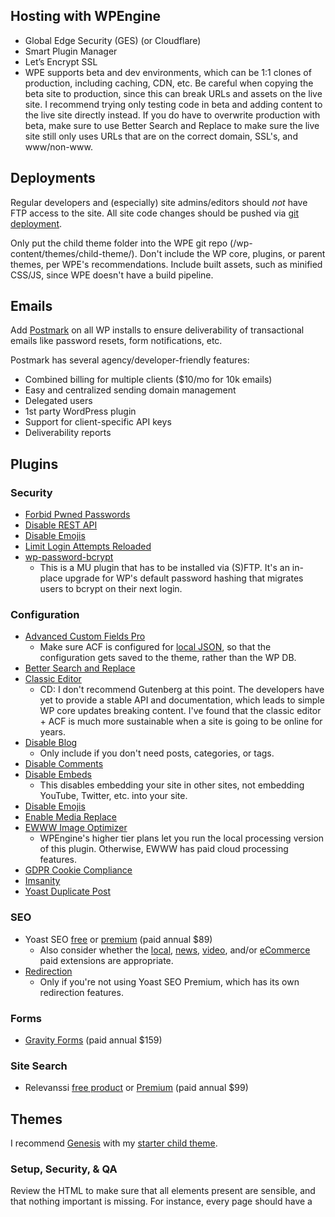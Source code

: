 ## Hosting with WPEngine
- Global Edge Security (GES) (or Cloudflare)
- Smart Plugin Manager
- Let’s Encrypt SSL
- WPE supports beta and dev environments, which can be 1:1 clones of production, including caching, CDN, etc. Be careful when copying the beta site to production, since this can break URLs and assets on the live site. I recommend trying only testing code in beta and adding content to the live site directly instead. If you do have to overwrite production with beta, make sure to use Better Search and Replace to make sure the live site still only uses URLs that are on the correct domain, SSL's, and www/non-www.

## Deployments

Regular developers and (especially) site admins/editors should *not* have FTP access to the site. All site code changes should be pushed via [git deployment](https://wpengine.com/support/git/).

Only put the child theme folder into the WPE git repo (/wp-content/themes/child-theme/). Don't include the WP core, plugins, or parent themes, per WPE's recommendations. Include built assets, such as minified CSS/JS, since WPE doesn't have a build pipeline.

## Emails

Add [Postmark](https://postmarkapp.com/) on all WP installs to ensure deliverability of transactional emails like password resets, form notifications, etc.

Postmark has several agency/developer-friendly features:

- Combined billing for multiple clients ($10/mo for 10k emails)
- Easy and centralized sending domain management
- Delegated users
- 1st party WordPress plugin
- Support for client-specific API keys
- Deliverability reports

## Plugins

### Security
-	[Forbid Pwned Passwords](https://wordpress.org/plugins/forbid-pwned-passwords/)
-	[Disable REST API](https://wordpress.org/plugins/disable-json-api/)
-	[Disable Emojis](https://wordpress.org/plugins/disable-emojis/)
-	[Limit Login Attempts Reloaded](https://wordpress.org/plugins/limit-login-attempts-reloaded/)
-	[wp-password-bcrypt](https://github.com/roots/wp-password-bcrypt)
	-	This is a MU plugin that has to be installed via (S)FTP. It's an in-place upgrade for WP's default password hashing that migrates users to bcrypt on their next login.

### Configuration
- [Advanced Custom Fields Pro](https://www.advancedcustomfields.com/pro/)
	- Make sure ACF is configured for [local JSON](https://www.advancedcustomfields.com/resources/local-json/), so that the configuration gets saved to the theme, rather than the WP DB.
- [Better Search and Replace](https://wordpress.org/plugins/better-search-replace/)
- [Classic Editor](https://wordpress.org/plugins/classic-editor/)
	- CD: I don't recommend Gutenberg at this point. The developers have yet to provide a stable API and documentation, which leads to simple WP core updates breaking content. I've found that the classic editor + ACF is much more sustainable when a site is going to be online for years.
- [Disable Blog](https://wordpress.org/plugins/disable-blog/)
	- Only include if you don't need posts, categories, or tags.
- [Disable Comments](https://wordpress.org/plugins/disable-comments/)
- [Disable Embeds](https://wordpress.org/plugins/disable-embeds/)
	- This disables embedding your site in other sites, not embedding YouTube, Twitter, etc. into your site.
- [Disable Emojis](https://wordpress.org/plugins/disable-emojis/)
- [Enable Media Replace](https://wordpress.org/plugins/enable-media-replace/)
- [EWWW Image Optimizer](https://wordpress.org/plugins/ewww-image-optimizer/)
	- WPEngine's higher tier plans let you run the local processing version of this plugin. Otherwise, EWWW has paid cloud processing features.
- [GDPR Cookie Compliance](https://wordpress.org/plugins/gdpr-cookie-compliance/)
-	[Imsanity](https://wordpress.org/plugins/imsanity/)
-	[Yoast Duplicate Post](https://wordpress.org/plugins/duplicate-post/)

### SEO
- Yoast SEO [free](https://wordpress.org/plugins/wordpress-seo/) or [premium](https://yoast.com/wordpress/plugins/seo/) (paid annual $89)
    - Also consider whether the [local](https://yoast.com/wordpress/plugins/local-seo/), [news](https://yoast.com/wordpress/plugins/news-seo/), [video](https://yoast.com/wordpress/plugins/video-seo/), and/or [eCommerce](https://yoast.com/wordpress/plugins/yoast-woocommerce-seo/) paid extensions are appropriate.
-	[Redirection](https://wordpress.org/plugins/redirection/)
	-	Only if you're not using Yoast SEO Premium, which has its own redirection features.

### Forms
- [Gravity Forms](https://www.gravityforms.com/) (paid annual $159)

### Site Search
-	Relevanssi [free product](https://wordpress.org/plugins/relevanssi/) or [Premium](https://www.relevanssi.com/buy-premium/) (paid annual $99)

## Themes

I recommend [Genesis](https://www.studiopress.com/themes/genesis/) with my [starter child theme](https://github.com/cdukes/bones-for-genesis-2-0).

### Setup, Security, & QA

Review the HTML <head> to make sure that all elements present are sensible, and that nothing important is missing. For instance, every page should have a <title> and meta description, but the RSS feed can be left out if the site won't be publishing regular articles.

Add the [Strict-Transport-Security](https://developer.mozilla.org/en-US/docs/Web/HTTP/Headers/Strict-Transport-Security) header whenever possible: `Strict-Transport-Security: max-age=31536000; includeSubDomains; preload`. **Before using this, make sure that all URLs on the domain and subdomains are using SSL. Once HSTS is active, the entire domain will irreversibly refuse to load non-SSL content.**

Use resource hints to preconnect/preload domains/assets that the page will need, such as 3rd party JS.

Include SVG and PNG favicons. I recommend an SVG and PNGs at 192px and 180px square. [SVGs should support dark mode](https://stackoverflow.com/a/67190894).

### Templates

Store page template code in an /includes file, not in the page_templates/ folder.

Create a blog category for the main blog URL, instead of a page template. This will make styling archives easier and more consistent.

Make sure that category, tag, date, and author archives, as well as search results, are either styled or disabled.

### CSS

Use SASS (SCSS syntax).

Attempt to limit color palette and margin variations by using variables.

Use CSS grid and flexbox liberally, since they're fully supported in all modern browsers. Avoid using floats for layout.

Avoid using display: none for content that should be visible to screen readers.

Avoid transitions/animations on attributes other than opacity and transform when possible. 

Consolidate CSS into one stylesheet for global styles (layout, typography, header/footer, etc) and separate stylesheets for each page template (home, about, contact, etc).

### JS

Manage JS using webpack. Use dynamic imports for large dependencies. 

Don't use jQuery. Be mindful of excessive dependencies for user-facing JS.

Load JS in the footer, with defer and/or async attributes when possible.

Review the JS files being loaded on the frontend and dequeue any that aren't needed. The WP core, parent themes, and plugins all tend load JS that can be removed.

## Images & Icons

Save icons in the theme files as SVGs. For sites with a small number of icons on the page, include them inline. For sites with hundreds of icons shown at once, use a sprite. 

Make sure that SVGs don't have image data encoded in them. Most SVG icons are smaller than 2kb.

Optimize all image assets saved to the theme before committing the files, using a tool like [ImageOptim](https://imageoptim.com/). Images don't need to be optimized as part of the build process, since this is one-time operation.

### Fonts

Serve fonts from the WP/CDN server whenever possible, instead of using a 3rd party CDN like Adobe or Typography.com. Serving 1st party fonts reduces DNS lookup time and lets the theme fine-tune the font loading process by, for example:

- Loading the font at the top of <head>
- Adding font preload hints
- Managing font variations

[google-webfonts-helper](https://google-webfonts-helper.herokuapp.com/fonts) is a useful app for extracting the core font files from Google Fonts. .woff and .woff2 formats are sufficient for all browsers in 2021.

An ideal font stack is `'system-ui', -apple-system, BlinkMacSystemFont, 'Segoe UI', Helvetica, Arial, sans-serif`, which tells the browser to use the most modern sans serif font available in each OS. This will look good and perform excellently on all systems, but of course, may not be doable design-wise.

## Live Site Improvement Recommendations

For a project that's already live, implementing all of the above best practices may not be feasible. Here's a list of "low hanging fruit" recommended improvements, in order of importance:

- Migrate the site to WPEngine and put it behind GES or Cloudflare
- Make sure the site is fully SSL'd
- Isolate the site's custom code files into a theme, create a repo for it, and move to git deployment
- Add Postmark for email fulfillment
- Install these plugins, which are all low-configuration and shouldn't interfere with existing functionality:
	- Forbid Pwned Passwords
	- Disable REST API
	- Disable Emojis
	- Limit Login Attempts Reloaded
	- wp-password-bcrypt
	- Disable Comments
	- Disable Embeds
	- Disable Emojis
	- Imsanity